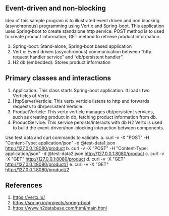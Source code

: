 ## Event-driven and non-blocking
Idea of this sample program is to illustrated event driven and non blocking (asynchronous) programming using Vert.x and Spring-boot. 
This application uses Spring-boot to create standalone http service. 
POST method is to used to create product information, GET method to retrieve product information.

1.  Spring-boot: 	Stand-alone, Spring-boot based application
2.  Vert.x: 	Event driven (asynchronous) communication between “http request handler service” and “db/persistent handler”.
3.  H2 db (embedded): Stores product information

## Primary classes and interactions
1.	Application: This class starts Spring-boot application. It loads two Verticles of Vertx.
2.	HttpServerVerticle: This vertx verticle listens to http and forwards requests to db/persistent Verticle.
3.	ProductVerticle: This vertx verticle manages db/persistent services, such as creating product in db, fetching product information from db.
4.	ProductService: This service persists/interacts with db H2
Vertx is used to build the event-driven/non-blocking interaction between components.

Use test data and curl commands to validate.
  a.  curl -v -X "POST" -H "Content-Type: application/json" -d @test-data1.json  http://127.0.0.1:8080/product
  b.  curl -v -X "POST" -H "Content-Type: application/json" -d @test-data2.json  http://127.0.0.1:8080/product
  c.  curl -v -X "GET"  http://127.0.0.1:8080/product
  d.  curl -v -X "GET"  http://127.0.0.1:8080/product/1
  e.  curl -v -X "GET"  http://127.0.0.1:8080/product/2

## References
1.  https://vertx.io/
2.  https://spring.io/projects/spring-boot
3.  https://www.h2database.com/html/main.html
